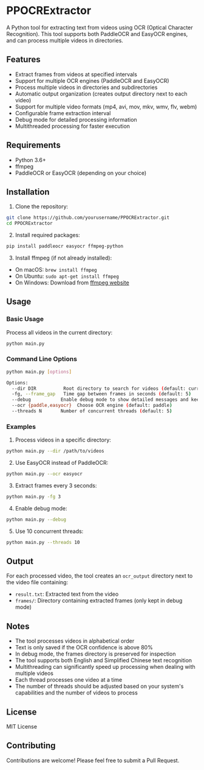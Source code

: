 # PPOCRExtractor

A Python tool for extracting text from videos using OCR (Optical Character Recognition). This tool supports both PaddleOCR and EasyOCR engines, and can process multiple videos in directories.

## Features

- Extract frames from videos at specified intervals
- Support for multiple OCR engines (PaddleOCR and EasyOCR)
- Process multiple videos in directories and subdirectories
- Automatic output organization (creates output directory next to each video)
- Support for multiple video formats (mp4, avi, mov, mkv, wmv, flv, webm)
- Configurable frame extraction interval
- Debug mode for detailed processing information
- Multithreaded processing for faster execution

## Requirements

- Python 3.6+
- ffmpeg
- PaddleOCR or EasyOCR (depending on your choice)

## Installation

1. Clone the repository:
```bash
git clone https://github.com/yourusername/PPOCRExtractor.git
cd PPOCRExtractor
```

2. Install required packages:
```bash
pip install paddleocr easyocr ffmpeg-python
```

3. Install ffmpeg (if not already installed):
- On macOS: `brew install ffmpeg`
- On Ubuntu: `sudo apt-get install ffmpeg`
- On Windows: Download from [ffmpeg website](https://ffmpeg.org/download.html)

## Usage

### Basic Usage

Process all videos in the current directory:
```bash
python main.py
```

### Command Line Options

```bash
python main.py [options]

Options:
  --dir DIR          Root directory to search for videos (default: current directory)
  -fg, --frame_gap   Time gap between frames in seconds (default: 5)
  --debug           Enable debug mode to show detailed messages and keep frames
  --ocr {paddle,easyocr}  Choose OCR engine (default: paddle)
  --threads N       Number of concurrent threads (default: 5)
```

### Examples

1. Process videos in a specific directory:
```bash
python main.py --dir /path/to/videos
```

2. Use EasyOCR instead of PaddleOCR:
```bash
python main.py --ocr easyocr
```

3. Extract frames every 3 seconds:
```bash
python main.py -fg 3
```

4. Enable debug mode:
```bash
python main.py --debug
```

5. Use 10 concurrent threads:
```bash
python main.py --threads 10
```

## Output

For each processed video, the tool creates an `ocr_output` directory next to the video file containing:
- `result.txt`: Extracted text from the video
- `frames/`: Directory containing extracted frames (only kept in debug mode)

## Notes

- The tool processes videos in alphabetical order
- Text is only saved if the OCR confidence is above 80%
- In debug mode, the frames directory is preserved for inspection
- The tool supports both English and Simplified Chinese text recognition
- Multithreading can significantly speed up processing when dealing with multiple videos
- Each thread processes one video at a time
- The number of threads should be adjusted based on your system's capabilities and the number of videos to process

## License

MIT License

## Contributing

Contributions are welcome! Please feel free to submit a Pull Request.